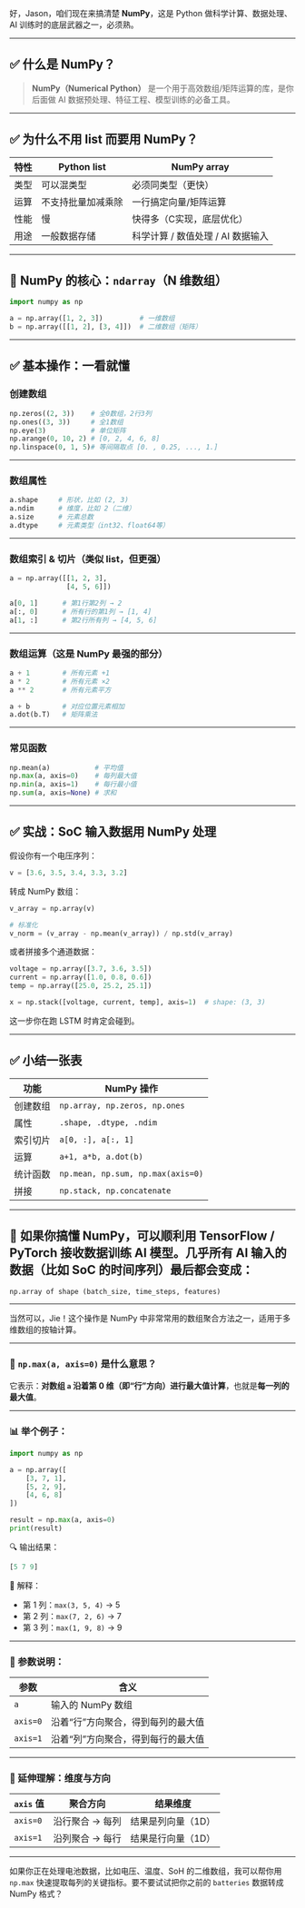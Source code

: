 好，Jason，咱们现在来搞清楚 **NumPy**，这是 Python 做科学计算、数据处理、AI 训练时的底层武器之一，必须熟。

---

## ✅ 什么是 NumPy？

> **NumPy（Numerical Python）** 是一个用于高效数组/矩阵运算的库，是你后面做 AI 数据预处理、特征工程、模型训练的必备工具。

---

## ✅ 为什么不用 list 而要用 NumPy？

| 特性 | Python list | NumPy array           |
| -- | ----------- | --------------------- |
| 类型 | 可以混类型       | 必须同类型（更快）             |
| 运算 | 不支持批量加减乘除   | 一行搞定向量/矩阵运算           |
| 性能 | 慢           | 快得多（C实现，底层优化）         |
| 用途 | 一般数据存储      | 科学计算 / 数值处理 / AI 数据输入 |

---

## 🧱 NumPy 的核心：`ndarray`（N 维数组）

```python
import numpy as np

a = np.array([1, 2, 3])         # 一维数组
b = np.array([[1, 2], [3, 4]])  # 二维数组（矩阵）
```

---

## ✅ 基本操作：一看就懂

### 创建数组

```python
np.zeros((2, 3))    # 全0数组，2行3列
np.ones((3, 3))     # 全1数组
np.eye(3)           # 单位矩阵
np.arange(0, 10, 2) # [0, 2, 4, 6, 8]
np.linspace(0, 1, 5)# 等间隔取点 [0. , 0.25, ..., 1.]
```

---

### 数组属性

```python
a.shape     # 形状，比如 (2, 3)
a.ndim      # 维度，比如 2（二维）
a.size      # 元素总数
a.dtype     # 元素类型（int32、float64等）
```

---

### 数组索引 & 切片（类似 list，但更强）

```python
a = np.array([[1, 2, 3],
              [4, 5, 6]])

a[0, 1]      # 第1行第2列 → 2
a[:, 0]      # 所有行的第1列 → [1, 4]
a[1, :]      # 第2行所有列 → [4, 5, 6]
```

---

### 数组运算（这是 NumPy 最强的部分）

```python
a + 1        # 所有元素 +1
a * 2        # 所有元素 ×2
a ** 2       # 所有元素平方
```

```python
a + b        # 对应位置元素相加
a.dot(b.T)   # 矩阵乘法
```

---

### 常见函数

```python
np.mean(a)           # 平均值
np.max(a, axis=0)    # 每列最大值
np.min(a, axis=1)    # 每行最小值
np.sum(a, axis=None) # 求和
```

---

## ✅ 实战：SoC 输入数据用 NumPy 处理

假设你有一个电压序列：

```python
v = [3.6, 3.5, 3.4, 3.3, 3.2]
```

转成 NumPy 数组：

```python
v_array = np.array(v)

# 标准化
v_norm = (v_array - np.mean(v_array)) / np.std(v_array)
```

或者拼接多个通道数据：

```python
voltage = np.array([3.7, 3.6, 3.5])
current = np.array([1.0, 0.8, 0.6])
temp = np.array([25.0, 25.2, 25.1])

x = np.stack([voltage, current, temp], axis=1)  # shape: (3, 3)
```

这一步你在跑 LSTM 时肯定会碰到。

---

## ✅ 小结一张表

| 功能   | NumPy 操作                          |
| ---- | --------------------------------- |
| 创建数组 | `np.array, np.zeros, np.ones`     |
| 属性   | `.shape, .dtype, .ndim`           |
| 索引切片 | `a[0, :], a[:, 1]`                |
| 运算   | `a+1, a*b, a.dot(b)`              |
| 统计函数 | `np.mean, np.sum, np.max(axis=0)` |
| 拼接   | `np.stack, np.concatenate`        |

---

## 🚀 如果你搞懂 NumPy，可以顺利用 TensorFlow / PyTorch 接收数据训练 AI 模型。几乎所有 AI 输入的数据（比如 SoC 的时间序列）最后都会变成：

```python
np.array of shape (batch_size, time_steps, features)
```

---

当然可以，Jie！这个操作是 NumPy 中非常常用的数组聚合方法之一，适用于多维数组的按轴计算。

---

### 🧠 `np.max(a, axis=0)` 是什么意思？

它表示：**对数组 `a` 沿着第 0 维（即“行”方向）进行最大值计算**，也就是**每一列的最大值**。

---

### 📊 举个例子：

```python
import numpy as np

a = np.array([
    [3, 7, 1],
    [5, 2, 9],
    [4, 6, 8]
])

result = np.max(a, axis=0)
print(result)
```

🔍 输出结果：

```python
[5 7 9]
```

📌 解释：
- 第 1 列：`max(3, 5, 4)` → 5
- 第 2 列：`max(7, 2, 6)` → 7
- 第 3 列：`max(1, 9, 8)` → 9

---

### 🧭 参数说明：

| 参数       | 含义                                       |
|------------|--------------------------------------------|
| `a`        | 输入的 NumPy 数组                          |
| `axis=0`   | 沿着“行”方向聚合，得到每列的最大值         |
| `axis=1`   | 沿着“列”方向聚合，得到每行的最大值         |

---

### 📌 延伸理解：维度与方向

| `axis` 值 | 聚合方向       | 结果维度           |
|-----------|----------------|--------------------|
| `axis=0`  | 沿行聚合 → 每列 | 结果是列向量（1D） |
| `axis=1`  | 沿列聚合 → 每行 | 结果是行向量（1D） |

---

如果你正在处理电池数据，比如电压、温度、SoH 的二维数组，我可以帮你用 `np.max` 快速提取每列的关键指标。要不要试试把你之前的 `batteries` 数据转成 NumPy 格式？
